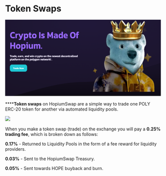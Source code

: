 # Token Swaps

![](<../../.gitbook/assets/intro-header (2).png>)

\*\*\*\***Token swaps** on HopiumSwap are a simple way to trade one POLY ERC-20 token for another via automated liquidity pools.

![](<../../.gitbook/assets/coming-soon-neon-sign\_191108-233 (1).webp>)

When you make a token swap (trade) on the exchange you will pay a **0.25% trading fee**, which is broken down as follows:

**0.17%** - Returned to Liquidity Pools in the form of a fee reward for liquidity providers.

**0.03%** - Sent to the HopiumSwap Treasury.

**0.05%** - Sent towards HOPE buyback and burn.
